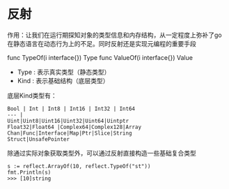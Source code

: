 # 反射
作用：让我们在运行期探知对象的类型信息和内存结构，从一定程度上弥补了go在静态语言在动态行为上的不足。同时反射还是实现元编程的重要手段

func TypeOf(i interface{}) Type
func ValueOf(i interface{}) Value

+ Type : 表示真实类型（静态类型）
+ Kind : 表示基础结构（底层类型）

底层Kind类型有：

	Bool | Int | Int8 | Int16 | Int32 | Int64
	--- |
	Uint|Uint8|Uint16|Uint32|Uint64|Uintptr
	Float32|Float64	|Complex64|Complex128|Array
	Chan|Func|Interface|Map|Ptr|Slice|String
	Struct|UnsafePointer

除通过实际对象获取类型外，可以通过反射直接构造一些基础复合类型
```
s := reflect.ArrayOf(10, reflect.TypeOf("st"))
fmt.Println(s)
>>> [10]string
```
